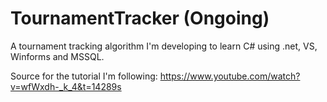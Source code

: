 # TournamentTracker (Ongoing)

A tournament tracking algorithm I'm developing to learn C# using .net, VS, Winforms and MSSQL.

Source for the tutorial I'm following: https://www.youtube.com/watch?v=wfWxdh-_k_4&t=14289s
